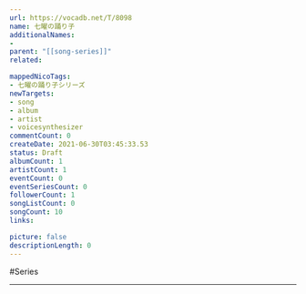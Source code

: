 ```yaml
---
url: https://vocadb.net/T/8098
name: 七曜の踊り子
additionalNames: 
- 
parent: "[[song-series]]"
related:

mappedNicoTags:
- 七曜の踊り子シリーズ
newTargets:
- song
- album
- artist
- voicesynthesizer
commentCount: 0
createDate: 2021-06-30T03:45:33.53
status: Draft
albumCount: 1
artistCount: 1
eventCount: 0
eventSeriesCount: 0
followerCount: 1
songListCount: 0
songCount: 10
links: 

picture: false
descriptionLength: 0
---
```


#Series



---

